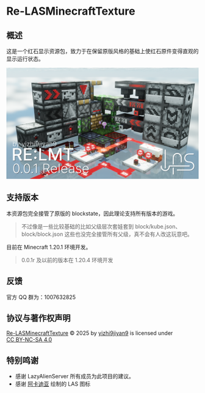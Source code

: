 # Re-LASMinecraftTexture
## 概述

这是一个红石显示资源包，致力于在保留原版风格的基础上使红石原件变得直观的显示运行状态。

![0.0.1r](docs/0.0.1r.png)

## 支持版本

本资源包完全接管了原版的 blockstate，因此理论支持所有版本的游戏。  
> 不过像是一些比较基础的比如父级层次套娃套到 block/kube.json、block/block.json 这些也没完全接管所有父级，真不会有人改这玩意吧。

目前在 Minecraft 1.20.1 环境开发。
> 0.0.1r 及以前的版本在 1.20.4 环境开发

## 反馈

官方 QQ 群为：1007632825

## 协议与著作权声明
<p xmlns:cc="http://creativecommons.org/ns#" xmlns:dct="http://purl.org/dc/terms/"><a property="dct:title" rel="cc:attributionURL" href="https://github.com/LazyAlienServer/Re-LASMinecraftTexture">Re-LASMinecraftTexture</a> © 2025 by <a rel="cc:attributionURL dct:creator" property="cc:attributionName" href="https://github.com/yizhi9jiyan9">yizhi9jiyan9</a> is licensed under <a href="https://creativecommons.org/licenses/by-nc-sa/4.0/?ref=chooser-v1" target="_blank" rel="license noopener noreferrer" style="display:inline-block;">CC BY-NC-SA 4.0<img style="height:22px!important;margin-left:3px;vertical-align:text-bottom;" src="https://mirrors.creativecommons.org/presskit/icons/cc.svg?ref=chooser-v1" alt=""><img style="height:22px!important;margin-left:3px;vertical-align:text-bottom;" src="https://mirrors.creativecommons.org/presskit/icons/by.svg?ref=chooser-v1" alt=""><img style="height:22px!important;margin-left:3px;vertical-align:text-bottom;" src="https://mirrors.creativecommons.org/presskit/icons/nc.svg?ref=chooser-v1" alt=""><img style="height:22px!important;margin-left:3px;vertical-align:text-bottom;" src="https://mirrors.creativecommons.org/presskit/icons/sa.svg?ref=chooser-v1" alt=""></a></p>

## 特别鸣谢
- 感谢 LazyAlienServer 所有成员为此项目的建议。
- 感谢 [阿卡迪亚](https://github.com/Arcadi4) 绘制的 LAS 图标
